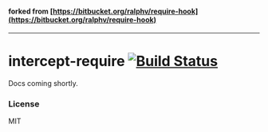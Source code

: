 #### forked from [https://bitbucket.org/ralphv/require-hook](https://bitbucket.org/ralphv/require-hook)
---------------------------------------------------------------------------------------------------

# intercept-require [![Build Status](https://travis-ci.org/nickb1080/intercept-require.svg?branch=master)](https://travis-ci.org/nickb1080/intercept-require)

Docs coming shortly.

### License
MIT
